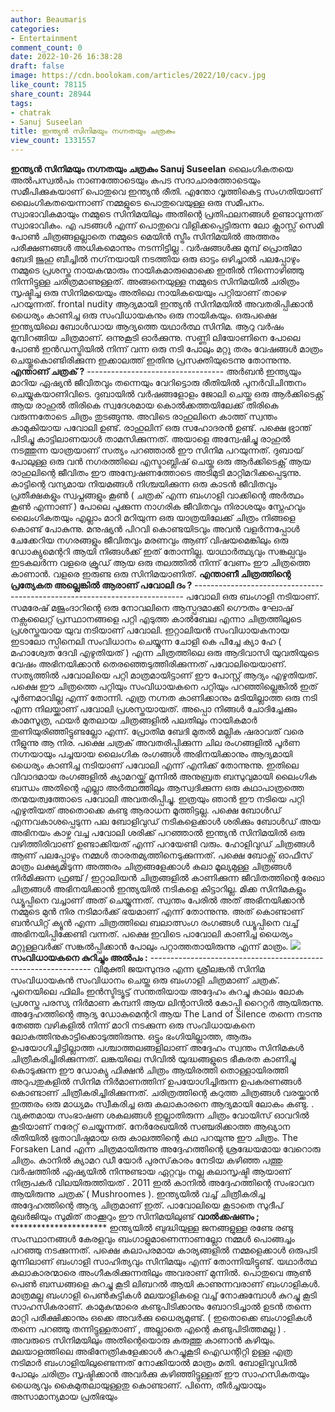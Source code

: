```yaml
---
author: Beaumaris
categories:
- Entertainment
comment_count: 0
date: 2022-10-26 16:38:28
draft: false
image: https://cdn.boolokam.com/articles/2022/10/cacv.jpg
like_count: 78115
share_count: 28944
tags:
- chatrak
- Sanuj Suseelan
title: ഇന്ത്യൻ സിനിമയും നഗ്നതയും ചത്രകും
view_count: 1331557
---
```


**ഇന്ത്യൻ സിനിമയും നഗ്നതയും ചത്രകും** **Sanuj Suseelan** ലൈംഗികതയെ അൽപസ്വൽപം നാണത്തോടെയും കപട സദാചാരത്തോടെയും സമീപിക്കുകയാണ് പൊതുവെ ഇന്ത്യൻ രീതി. എന്തോ വൃത്തികെട്ട സംഗതിയാണ് ലൈംഗികതയെന്നാണ് നമ്മളുടെ പൊതുവെയുള്ള ഒരു സമീപനം. സ്വാഭാവികമായും നമ്മുടെ സിനിമയിലും അതിന്റെ പ്രതിഫലനങ്ങൾ ഉണ്ടാവുന്നത് സ്വാഭാവികം. എ പടങ്ങൾ എന്ന് പൊതുവെ വിളിക്കപ്പെട്ടിരുന്ന ലോ ക്ലാസ്സ് സെമി പോൺ ചിത്രങ്ങളല്ലാതെ നമ്മുടെ മെയിൻ സ്ട്രീം സിനിമയിൽ അത്തരം പരീക്ഷണങ്ങൾ അധികമൊന്നും നടന്നിട്ടില്ല . വർഷങ്ങൾക്കു മുമ്പ് പ്രൊതിമാ ബേദി ജൂഹു ബീച്ചിൽ നഗ്‌നയായി നടത്തിയ ഒരു ഓട്ടം ഒഴിച്ചാൽ പലപ്പോഴും നമ്മുടെ പ്രശസ്ത നായകന്മാരും നായികമാരുമൊക്കെ ഇതിൽ നിന്നൊഴിഞ്ഞു നിന്നിട്ടുള്ള ചരിത്രമാണുള്ളത്. അങ്ങനെയുള്ള നമ്മുടെ സിനിമയിൽ ചരിത്രം സൃഷ്ടിച്ച ഒരു സിനിമയെയും അതിലെ നായികയെയും പറ്റിയാണ് താഴെ പറയുന്നത്. frontal nudity ആദ്യമായി ഇന്ത്യൻ സിനിമയിൽ അവതരിപ്പിക്കാൻ ധൈര്യം കാണിച്ച ഒരു സംവിധായകനും ഒരു നായികയും. ഒരുപക്ഷെ ഇന്ത്യയിലെ ബോൾഡായ ആദ്യത്തെ യഥാർത്ഥ സിനിമ. ആറു വർഷം മുമ്പിറങ്ങിയ ചിത്രമാണ്. ഒന്നുകൂടി ഓർക്കുന്നു. സണ്ണി ലിയോണിനെ പോലെ പോൺ ഇൻഡസ്ട്രിയിൽ നിന്ന് വന്ന ഒരു നടി പോലും മറ്റു തരം വേഷങ്ങൾ മാത്രം ചെയ്തുകൊണ്ടിരിക്കുന്ന ഇക്കാലത്ത് ഇതിനു പ്രസക്തിയുടെന്നു തോന്നുന്നു. **എന്താണ് ചത്രക് ?** \---------------------------------- അര്‍ബന്‍ ഇന്ത്യയും മാറിയ ഏഷ്യന്‍ ജീവിതവും തന്നെയും വേറിട്ടൊരു രീതിയില്‍ പുനര്‍വിചിന്തനം ചെയ്യുകയാണിവിടെ. ദുബായില്‍ വര്‍ഷങ്ങളോളം ജോലി ചെയ്ത ഒരു ആര്‍ക്കിടെക്റ്റ് ആയ രാഹുല്‍ തിരികെ സ്വദേശമായ കൊല്‍ക്കത്തയിലേക്ക് തിരികെ വരുന്നതോടെ ചിത്രം തുടങ്ങുന്നു. അവിടെ രാഹുലിനെ കാത്ത് സ്വന്തം കാമുകിയായ പവോലി ഉണ്ട്. രാഹുലിന് ഒരു സഹോദരന്‍ ഉണ്ട്. പക്ഷെ ഭ്രാന്ത് പിടിച്ചു കാട്ടിലാണയാൾ താമസിക്കുന്നത്. അയാളെ അന്വേഷിച്ചു രാഹുൽ നടത്തുന്ന യാത്രയാണ് സത്യം പറഞ്ഞാൽ ഈ സിനിമ പറയുന്നത്. ദുബായ് പോലുള്ള ഒരു വന്‍ നഗരത്തിലെ എസ്ടാബ്ലിഷ് ചെയ്ത ഒരു ആര്‍ക്കിടെക്റ്റ് ആയ രാഹുലിന്റെ ജീവിതം ഈ അന്വേഷണത്തോടെ അടിമുടി മാറ്റിമറിക്കപ്പെടുന്നു. കാട്ടിന്റെ വന്യമായ നിയമങ്ങള്‍ നിശ്ചയിക്കുന്ന ഒരു കാടന്‍ ജീവിതവും പ്രതീക്ഷകളും സ്വപ്നങ്ങളും കൂണ്‍ ( ചത്രക് എന്ന ബംഗാളി വാക്കിന്റെ അർത്ഥം കൂൺ എന്നാണ് ) പോലെ പൂക്കുന്ന നാഗരിക ജീവിതവും നിരാശയും സ്നേഹവും ലൈംഗികതയും എല്ലാം മാറി മറിയുന്ന ഒരു യാത്രയിലേക്ക് ചിത്രം നിങ്ങളെ കൊണ്ട് പോകുന്നു. മനുഷ്യന്‍ പിറവി കൊണ്ടയിടവും അവന്‍ വളര്‍ന്നപ്പോള്‍ ചേക്കേറിയ നഗരങ്ങളും ജീവിതവും മരണവും ആണ് വിഷയമെങ്കിലും ഒരു ഡോക്യുമെന്ററി ആയി നിങ്ങള്‍ക്ക് ഇത് തോന്നില്ല. യാഥാര്‍ത്ഥ്യവും സങ്കല്പവും ഇടകലര്‍ന്ന വളരെ ക്രൂഡ് ആയ ഒരു തലത്തില്‍ നിന്ന് വേണം ഈ ചിത്രത്തെ കാണാന്‍. വളരെ ഇരുണ്ട ഒരു സിനിമയാണിത്. **എന്താണീ ചിത്രത്തിന്റെ പ്രത്യേകത അല്ലെങ്കില്‍ ആരാണ് പവോലി ദം ?** \--------------------------------------------------------------------------- പവോലി ഒരു ബംഗാളി നടിയാണ്. സമരേഷ് മജൂംദാറിന്റെ ഒരു നോവലിനെ ആസ്പദമാക്കി ഗൌതം ഘോഷ് നക്സലൈറ്റ് പ്രസ്ഥാനങ്ങളെ പറ്റി എടുത്ത കാല്‍ബേല എന്നാ ചിത്രത്തിലൂടെ പ്രശസ്തയായ യുവ നടിയാണ് പവോലി. ഇറ്റാലിയന്‍ സംവിധായകനായ ഇടാലോ സ്പിനെലി സംവിധാനം ചെയ്യുന്ന ചോളി കെ പീച്ചേ ക്യാ ഹേ ( മഹാശ്വേത ദേവി എഴുതിയത് ) എന്ന ചിത്രത്തിലെ ഒരു ആദിവാസി യുവതിയുടെ വേഷം അഭിനയിക്കാന്‍ തെരഞ്ഞെടുത്തിരിക്കുന്നത് പവോലിയെയാണ്. സത്യത്തില്‍ പവോലിയെ പറ്റി മാത്രമായിട്ടാണ് ഈ പോസ്റ്റ് ആദ്യം എഴുതിയത്. പക്ഷെ ഈ ചിത്രത്തെ പറ്റിയും സംവിധായകനെ പറ്റിയും പറഞ്ഞില്ലെങ്കില്‍ ഇത് പൂര്‍ണമാവില്ല എന്ന് തോന്നി. എത്ര നഗ്നത കാണിക്കാനും മടിയില്ലാത്ത ഒരു നടി എന്ന നിലയ്ക്കാണ് പവോലി പ്രശസ്തയായത്. അപ്പൊ നിങ്ങള്‍ ചോദിച്ചേക്കും കാമസൂത്ര, ഫയര്‍ മുതലായ ചിത്രങ്ങളില്‍ പലതിലും നായികമാര്‍ തുണിയുരിഞ്ഞിട്ടുണ്ടല്ലോ എന്ന്. പ്രോതിമ ബേദി മുതല്‍ മല്ലിക ഷരാവത് വരെ നീളുന്നു ആ നിര. പക്ഷെ ചത്രക് അവതരിപ്പിക്കുന്ന ചില രംഗങ്ങളില്‍ പൂര്‍ണ നഗ്നയായും പച്ചയായ ലൈംഗിക രംഗങ്ങള്‍ അഭിനയിക്കാനും ആദ്യമായി ധൈര്യം കാണിച്ച നടിയാണ് പവോലി എന്ന് എനിക്ക് തോന്നുന്നു. ഇതിലെ വിവാദമായ രംഗങ്ങളില്‍ ക്യാമറയ്ക്ക് മുന്നില്‍ അനുബ്രത ബസുവുമായി ലൈംഗിക ബന്ധം അതിന്റെ എല്ലാ അര്‍ത്ഥത്തിലും ആസ്വദിക്കുന്ന ഒരു കഥാപാത്രത്തെ തന്മയത്വത്തോടെ പവോലി അവതരിപ്പിച്ചു. ഇത്രയും ഞാന്‍ ഈ നടിയെ പറ്റി എഴുതിയത് അതൊക്കെ കണ്ടു ആരാധന മൂത്തിട്ടല്ല. പക്ഷെ ബോള്‍ഡ് എന്നവകാശപ്പെടുന്ന പല ബോളിവുഡ് നടികളെക്കാള്‍ ശരിക്കും ബോള്‍ഡ് അയ അഭിനയം കാഴ്ച വച്ച പവോലി ശരിക്ക് പറഞ്ഞാല്‍ ഇന്ത്യന്‍ സിനിമയില്‍ ഒരു വഴിത്തിരിവാണ് ഉണ്ടാക്കിയത് എന്ന് പറയേണ്ടി വരും. ഹോളിവുഡ് ചിത്രങ്ങള്‍ ആണ് പലപ്പോഴും നമ്മള്‍ താരതമ്യത്തിനെടുക്കുന്നത്. പക്ഷെ ബോക്സ്‌ ഓഫീസ് മാത്രം ലക്ഷ്യമിടുന്ന അത്തരം ചിത്രങ്ങളേക്കാള്‍ കലാ മൂല്യമുള്ള ചിത്രങ്ങള്‍ നിര്‍മിക്കുന്ന ഫ്രഞ്ച് / ഇറ്റാലിയന്‍ ചിത്രങ്ങളില്‍ കാണിക്കുന്ന ജീവിതത്തിന്റെ രേഖാ ചിത്രങ്ങള്‍ അഭിനയിക്കാന്‍ ഇന്ത്യയില്‍ നടികളെ കിട്ടാറില്ല. മിക്ക സിനിമകളും ഡ്യൂപ്പിനെ വച്ചാണ് അത് ചെയ്യുന്നത്. സ്വന്തം പേരില്‍ അത് അഭിനയിക്കാന്‍ നമ്മുടെ മുന്‍ നിര നടിമാര്‍ക്ക് ഭയമാണ് എന്ന് തോന്നുന്നു. അത് കൊണ്ടാണ് ബന്‍ഡിറ്റ് ക്യൂന്‍ എന്ന ചിത്രത്തിലെ ബലാത്സംഗ രംഗങ്ങള്‍ ഡ്യൂപ്പിനെ വച്ച് അഭിനയിപ്പിക്കേണ്ടി വന്നത്. പക്ഷെ ഇവിടെ പാവോലി കാണിച്ച ധൈര്യം മറ്റുള്ളവർക്ക് സങ്കൽപ്പിക്കാൻ പോലും പറ്റാത്തതായിരുന്നു എന്ന് മാത്രം. **![](https://cdn.boolokam.com/articles/2022/10/cacv.jpg)സംവിധായകനെ കുറിച്ചും അൽപം :** \--------------------------------------------------------------- വിമുക്തി ജയസുന്ദര എന്ന ശ്രീലങ്കന്‍ സിനിമ സംവിധായകന്‍ സംവിധാനം ചെയ്ത ഒരു ബംഗാളി ചിത്രമാണ്‌ ചത്രക്. പൂനെയിലെ ഫിലിം ഇന്‍സ്ടിട്യൂട്ട് സന്തതിയായ അദ്ദേഹം കുറച്ചു കാലം ലോക പ്രശസ്ത പരസ്യ നിര്‍മാണ കമ്പനി ആയ ലിന്റാസില്‍ കോപ്പി റൈറ്റര്‍ ആയിരുന്നു. അദ്ദേഹത്തിന്റെ ആദ്യ ഡോകുമെന്ററി ആയ The Land of Silence തന്നെ നടന്നു തേഞ്ഞ വഴികളില്‍ നിന്ന് മാറി നടക്കുന്ന ഒരു സംവിധായകനെ ലോകത്തിനുകാട്ടിക്കൊടുത്തിരുന്നു. ഒട്ടും ഭംഗിയില്ലാത്ത, ആരും ഉപയോഗിച്ചിട്ടില്ലാത്ത പശ്ചാത്തലങ്ങളിലാണ് അദ്ദേഹം സ്വന്തം സിനിമകള്‍ ചിത്രീകരിച്ചിരിക്കുന്നത്. ലങ്കയിലെ സിവില്‍ യുദ്ധങ്ങളുടെ ഭീകരത കാണിച്ചു കൊടുക്കുന്ന ഈ ഡോക്യു ഫിക്ഷന്‍ ചിത്രം ആയിരത്തി തൊള്ളായിരത്തി അറുപതുകളില്‍ സിനിമ നിര്‍മാണത്തിന് ഉപയോഗിച്ചിരുന്ന ഉപകരണങ്ങള്‍ കൊണ്ടാണ് ചിത്രീകരിച്ചിരിക്കുന്നത്. ചരിത്രത്തിന്റെ കറുത്ത ചിത്രങ്ങള്‍ വരയ്ക്കാന്‍ ഇത്തരം ഒരു മാധ്യമം സ്വീകരിച്ച ഒരു കലാകാരനെ ആദ്യമായി ലോകം കണ്ടു. . വ്യക്തമായ സംഭാഷണ ശകലങ്ങള്‍ ഇല്ലാതിരുന്ന ചിത്രം വോയിസ്‌ ഓവറില്‍ കൂടിയാണ് നരേറ്റ് ചെയ്യുന്നത്. നേര്‍രേഖയില്‍ സഞ്ചരിക്കാത്ത ആഖ്യാന രീതിയില്‍ ഭൂതാവിഷ്ടമായ ഒരു കാലത്തിന്റെ കഥ പറയുന്നു ഈ ചിത്രം. The Forsaken Land എന്ന ചിത്രമായിരുന്നു അദ്ദേഹത്തിന്റെ ശ്രദ്ധേയമായ വേറൊരു ചിത്രം. കാനില്‍ ക്യാമറ ഡീ യോര്‍ പുരസ്‌കാരം നേടിയ കഴിഞ്ഞ പത്തു വര്‍ഷത്തില്‍ ഏഷ്യയില്‍ നിന്നുണ്ടായ ഏറ്റവും നല്ല കലാസൃഷ്ടി ആയാണ് നിരൂപകര്‍ വിലയിരുത്തിയത് . 2011 ഇല്‍ കാനില്‍ അദ്ദേഹത്തിന്റെ സംഭാവന ആയിരുന്നു ചത്രക് ( Mushroomes ). ഇന്ത്യയില്‍ വച്ച് ചിത്രീകരിച്ച അദ്ദേഹത്തിന്റെ ആദ്യ ചിത്രമാണ് ഇത്. പാവോലിയെ കൂടാതെ സുദീപ് മുഖർജിയും സുമിത് താക്കൂറും ഈ സിനിമയിലുണ്ട് **വാൽക്കഷണം ;** ********************** ഇന്ത്യയിൽ ബുദ്ധിയുള്ള ജനങ്ങളുള്ള രണ്ടേ രണ്ടു സംസ്ഥാനങ്ങൾ കേരളവും ബംഗാളുമാണെന്നാണല്ലോ നമ്മൾ പൊങ്ങച്ചം പറഞ്ഞു നടക്കുന്നത്. പക്ഷെ കലാപരമായ കാര്യങ്ങളിൽ നമ്മളെക്കാൾ ഒരുപടി മുന്നിലാണ് ബംഗാളി സാഹിത്യവും സിനിമയും എന്ന് തോന്നിയിട്ടുണ്ട്. യഥാർത്ഥ കലാകാരന്മാരെ അംഗീകരിക്കുന്നതിലും അവരാണ് മുന്നിൽ. പൊതുവെ ആൺ പെൺ ബന്ധങ്ങളെ കുറച്ചു കൂടി ലിബറൽ ആയി കാണുന്നവരാണ് ബംഗാളികൾ. മാത്രമല്ല ബംഗാളി പെൺകുട്ടികൾ മലയാളികളെ വച്ച് നോക്കുമ്പോൾ കുറച്ചു കൂടി സാഹസികരാണ്. കാമുകന്മാരെ കണ്ടുപിടിക്കാനും ബോറടിച്ചാൽ ഉടൻ തന്നെ മാറ്റി പരീക്ഷിക്കാനും ഒക്കെ അവർക്കു ധൈര്യമുണ്ട്. ( ഇതൊക്കെ ബംഗാളികൾ തന്നെ പറഞ്ഞു തന്നിട്ടുള്ളതാണ് , അല്ലാതെ എന്റെ കണ്ടുപിടിത്തമല്ല ) . അവരുടെ സിനിമയിലും അതിന്റെയൊരു കരുത്തു കാണാൻ കഴിയും. മലയാളത്തിലെ അഭിനേത്രികളേക്കാൾ കുറച്ചുകൂടി ഐഡന്റിറ്റി ഉള്ള എത്ര നടിമാർ ബംഗാളിയിലുണ്ടെന്നത് നോക്കിയാൽ മാത്രം മതി. ബോളിവുഡിൽ പോലും ചരിത്രം സൃഷ്ടിക്കാൻ അവർക്കു കഴിഞ്ഞിട്ടുള്ളത്‌ ഈ സാഹസികതയും ധൈര്യവും കൈമുതലായുള്ളതു കൊണ്ടാണ്. പിന്നെ, തീർച്ചയായും അസാമാന്യമായ പ്രതിഭയും